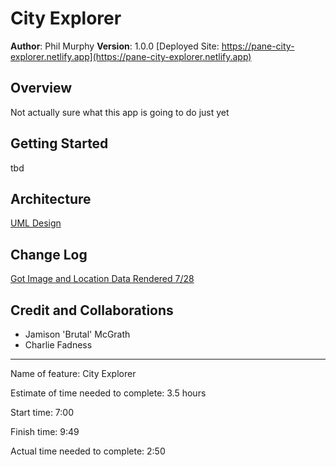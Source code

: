 # City Explorer

**Author**: Phil Murphy
**Version**: 1.0.0 [Deployed Site: https://pane-city-explorer.netlify.app](https://pane-city-explorer.netlify.app)

## Overview
Not actually sure what this app is going to do just yet

## Getting Started

tbd

## Architecture

[UML Design](img/uml.jpg)

## Change Log
[Got Image and Location Data Rendered 7/28](https://github.com/phmurphy212/city-explorer/pull/2)

## Credit and Collaborations

* Jamison 'Brutal' McGrath
* Charlie Fadness

________________________________

Name of feature: City Explorer

Estimate of time needed to complete: 3.5 hours

Start time: 7:00

Finish time: 9:49

Actual time needed to complete: 2:50
